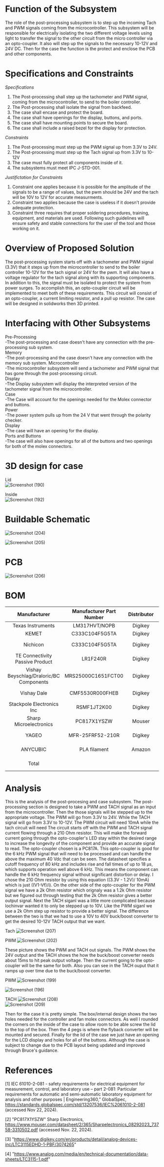 # Function of the Subsystem  
The role of the post-processing subsystem is to step up the incoming Tach and PWM signals coming from the microcontroller. This subsystem will be responsible for electrically isolating the two different voltage levels using light to transfer the signal to the other circuit from the micro controller via an opto-coupler. It also will step up the signals to the necessary 10-12V and 24V DC. Then for the case the function is the protect and enclose the PCB and other components.

# Specifications and Constraints  
*Specifications*  
1. The Post-processing shall step up the tachometer and PWM signal, coming from the microcontroller, to send to the boiler controller.  
2. The Post-processing shall isolate the signal from backfeed.  
3. The case shall encase and protect the board.
4. The case shall have openings for the display, buttons, and ports.
5. The case shall have mounting points to secure the board.
6. The case shall include a raised bezel for the display for protection.  

*Constraints*  
1. The Post-processing must step up the PWM signal up from 3.3V to 24V.
2. The Post-processing must step up the Tach signal up from 3.3V to 10-12V
3. The case must fully protect all components inside of it.  
4. The subsystems must meet IPC J-STD-001.  

*Justifictation for Constraints*  
1. Constraint one applies because it is possible for the amplitude of the signals to be a range of values, but the pwm should be 24V and the tach will be 10V to 12V for accurate measurments.  
2. Constraint two applies because the case is useless if it doesn't provide adequate protection.  
3. Constraint three requires that proper soldering procedures, training, equipment, and materials are used. Following such guidelines will ensure safety and stable connections for the user of the tool and those working on it.

# Overview of Proposed Solution  
The post-processing system starts off with a tachometer and PWM signal (3.3V) that it steps up from the microcontroller to send to the boiler controller 10-12V for the tach signal or 24V for the pwm. It will also have a voltage regulator for the tach signal along with its supporting components. In addition to this, the signal must be isolated to protect the system from power surges. To accomplish this, an opto-coupler circuit will be implemented to meet both of these requirements. This circuit will consist of an opto-coupler, a current limiting resistor, and a pull up resistor. The case will be designed in solidworks then 3D printed.  

# Interfacing with Other Subsystems
Pre-Processing  
-The post-processing and case doesn't have any connection with the pre-processing sub system.  
Memory  
-The post-processing and the case doesn't have any connection with the memory sub system.
Microcontroller   
-The microcontroller subsystem will send a tachometer and PWM signal that has gone through the post-processing circuit.  
Display  
-The Display subsystem will display the interpreted version of the tachometer signal from the microcontroller.  
Case  
-The Case will account for the openings needed for the Molex connector and buttons.  
Power  
-The power system pulls up from the 24 V that went through the polarity checker.  
Display  
-The case will have an opening for the display.  
Ports and Buttons  
-The case will also have openings for all of the buttons and two openings for both of the molex connectors.  

# 3D design for case
Lid  
![Screenshot (190)](https://github.com/user-attachments/assets/c09ec1a6-7c91-4c66-9755-fb48292fd73b)

Inside  
![Screenshot (192)](https://github.com/user-attachments/assets/30ee5df7-b71c-4121-8ca5-8531643d1ac8)





# Buildable Schematic
![Screenshot (204)](https://github.com/user-attachments/assets/018e694d-c6ce-43ee-a82b-ecea509981eb)  

![Screenshot (205)](https://github.com/user-attachments/assets/7568b00c-22f1-4010-8761-22a9aa9d935a)  

# PCB
![Screenshot (206)](https://github.com/user-attachments/assets/3f0b9a97-10c4-402f-93e3-ddbac962168a)  



# BOM
| Manufacturer | Manufacturer Part Number | Distributor | Distributor Part Number | Quantity | Cost  | URL  | Component Name| Device Designations |
| :---:         | :---:                    | :---:       | :---:                   | :---:    | :---: | :---: | :---: | :---: |
| Texas Instruments | LM317HVT/NOPB | Digikey |LM317HVT/NOPB-ND | 1 | $2.44| https://www.digikey.com/en/products/detail/texas-instruments/LM317HVT-NOPB/212662 | U1|
| KEMET | C333C104F5G5TA | Digikey |C333C104F5G5TA-ND | 1 | $6.10| https://www.digikey.com/en/products/detail/kemet/C333C104F5G5TA/6658919 | C1|
| Nichicon| C333C104F5G5TA | Digikey |C333C104F5G5TA-ND | 1 | $0.43| https://www.digikey.com/en/products/detail/nichicon/UKL2A010KDD/2598552?s=N4IgjCBcoMxaBjKAzAhgGwM4FMA0IB7KAbXBgBYAGEAXXwAcAXKEAZUYCcBLAOwHMQAX3wA2AJzwQSSGix5CJEOTBgAHGIDstBs0htOvAcJAAmSuQnQpKDDnxFIpMAAIArQDFtIJiwCqPLkYAeWQAWWxUTABXDmwhfABaEUlpTij5B1I4fBNaYwTcq1SOdPtFAFY8wUEgA | C2|
| TE Connectivity Passive Product| LR1F240R| Digikey |A121513CT-ND | 1 | $0.10| https://www.digikey.com/en/products/detail/te-connectivity-passive-product/LR1F240R/2381208 | R1|
| Vishay Beyschlag/Draloric/BC Components | MRS25000C1651FCT00 | Digikey |56-MRS25000C1651FCT00CT-ND | 1 | $0.38| https://www.digikey.com/en/products/detail/vishay-beyschlag-draloric-bc-components/MRS25000C1651FCT00/5064119| R2|
| Vishay Dale | CMF5530R000FHEB | Digikey |541-CMF5530R000FHEBTR-ND | 1 | $0.80|https://www.digikey.com/en/products/detail/vishay-dale/CMF5530R000FHEB/3618953 | |
| Stackpole Electronics Inc | RSMF1JT2K00 | Digikey |RSMF1JT2K00TR-ND | 2 | $0.40| https://www.digikey.com/en/products/detail/stackpole-electronics-inc/RSMF1JT2K00/1694491 | R3 and R4|
| Sharp Microelectronics | PC817X1YSZW | Mouser |852-PC817X1YSZW | 2 | $1.28| https://www.mouser.com/ProductDetail/Sharp-Microelectronics/PC817X1YSZW?qs=t7xnP681wgVcLhY5Ec%252BPYQ%3D%3D | U3 and U4|
| YAGEO | MFR-25FRF52-210R | Digikey |13-MFR-25FRF52-210RTR-ND | 2 | $0.20|https://www.digikey.com/en/products/detail/yageo/MFR-25FRF52-210R/14826?s=N4IgTCBcDaILIDEBKBaMBWZD1jQRgAYkQBdAXyA | R1 and R2|
| ANYCUBIC | PLA filament | Amazon |PLA filament| 2 | $11.99|https://www.amazon.com/ANYCUBIC-Printer-Filament-Dimensional-Accuracy/dp/B0834W2MQN/ref=asc_df_B0834W2MQN?mcid=aec3a78e66c631779c2da5151b689fd9&tag=hyprod-20&linkCode=df0&hvadid=693071814430&hvpos=&hvnetw=g&hvrand=9174619748980743316&hvpone=&hvptwo=&hvqmt=&hvdev=c&hvdvcmdl=&hvlocint=&hvlocphy=9013113&hvtargid=pla-1670291370690&psc=1 | Case|
| Total       |       |     |     |   | $ 38.50|  |  |

# Analysis
This is the analysis of the post-procesing and case subsystem. The post-processing section is designed to take a PWM and TACH signal as an input from the microcontroller. Then the those signals will be stepped up to the appropriate voltage. The PWM will go from 3.3V to 24V. While the TACH signal will go from 3.3V to 10-12V. The PWM circuit will need 10mA while the tach circuit will need  The circuit starts off with the PWM and TACH signal current flowing through a 210 Ohm resistor. This will make the forward current going through the opto-coupler's LED stay within the desired range to increase the longevity of the component and provide an accurate signal to read. The opto-coupler chosen is a PC817A. This opto-coupler is good for the 6 kHz PWM signal that will need to be processed and can handle the above the maximum 40 Vdc that can be seen. The datasheet specifies a cutoff frequency of 80 kHz and includes rise and fall times of up to 18 µs, which supports operation well above 6 kHz. This means the component can handle the 6 kHz frequency signal without significant distortion or delay​. I chose the 210 Ohm resistor by using this equation ((3.3V - 1.2V)/ 10mA) which is just ((V1-Vf)/i). On the other side of the opto-coupler for the PWM signal we have a 2k Ohm resistor which orignaly was a 1.2k Ohm resistor but we figured out through testing that the 2k Ohm resistor gives a better output signal. Next the TACH siganl was a little more complicated because lochinvar wanted it to only be stepped up to 10V. Like the PWM siganl we use a 2k Ohm step up resistor to provide a better signal. The difference between the two is that we had to use a 10V to 40V buck/boost converter to get the desired 10-12V TACH output that we want. 

Tach
![Screenshot (207)](https://github.com/user-attachments/assets/8d1cadf1-399b-4363-92d9-3d8111220846)  

PWM
![Screenshot (202)](https://github.com/user-attachments/assets/66ba0ffc-c4e0-4318-ac71-99ebf315327a)  


These picture shows the PWM and TACH out signals. The PWM shows the 24V output and the TACH shows the how the buck/boost converter needs about 15ms to hit peak output voltage. Then the current going to the opto-coupler will be the same for both. Also you can see in the TACH ouput that it ramps up over time due to the buck/boost converter.

PWM
![Screenshot (199)](https://github.com/user-attachments/assets/fb598a0b-784a-4177-8319-dc9a951d6bfa)

![Screenshot (196)](https://github.com/user-attachments/assets/e720a861-6325-4949-b159-21815681689c)  

 

TACH
![Screenshot (208)](https://github.com/user-attachments/assets/8d78b4ef-27cf-4156-bf87-29df6faa6cc6)  
![Screenshot (209)](https://github.com/user-attachments/assets/7145de99-3fa6-4100-ba58-e3cca6755f6c)  






Then for the case it is pretty simple. The box/internal design shows the two holes needed for the controller and fan molex connectors. As well I rounded the corners on the inside of the case to allow room to be able screw the lid to the top of the box. Then the 4 pegs is where the flyback converter will be mounted and secured. Finally for the lid of the case we just have an opening for the LCD display and holes for all of the buttons. Although the case is subject to change due to the PCB layout being updated and improved through Bruce's guidance.

# References
[1] IEC 61010-2-081 - safety requirements for electrical equipment for measurement, control, and laboratory use – part 2-081: Particular requirements for automatic and semi-automatic laboratory equipment for analysis and other purposes | Engineering360,” GlobalSpec, https://standards.globalspec.com/std/13207536/IEC%2061010-2-081 (accessed Nov 22, 2024).

[2] "PC817X1YSZW" Sharp Electronics, https://www.mouser.com/datasheet/2/365/Sharpelectronics_08292023_73758-3310502.pdf (accessed Nov. 22, 2024).

[3] "https://www.digikey.com/en/products/detail/analog-devices-inc/LTC3115EDHD-1-PBF/3074265"

[4] "https://www.analog.com/media/en/technical-documentation/data-sheets/LTC3115-1.pdf"




